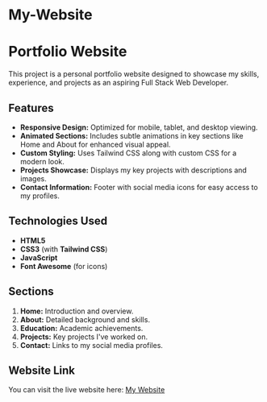 # My-Website
# Portfolio Website

This project is a personal portfolio website designed to showcase my skills, experience, and projects as an aspiring Full Stack Web Developer.

## Features

- **Responsive Design:** Optimized for mobile, tablet, and desktop viewing.
- **Animated Sections:** Includes subtle animations in key sections like Home and About for enhanced visual appeal.
- **Custom Styling:** Uses Tailwind CSS along with custom CSS for a modern look.
- **Projects Showcase:** Displays my key projects with descriptions and images.
- **Contact Information:** Footer with social media icons for easy access to my profiles.

## Technologies Used

- **HTML5**
- **CSS3** (with **Tailwind CSS**)
- **JavaScript**
- **Font Awesome** (for icons)

## Sections

1. **Home:** Introduction and overview.
2. **About:** Detailed background and skills.
3. **Education:** Academic achievements.
4. **Projects:** Key projects I've worked on.
5. **Contact:** Links to my social media profiles.

## Website Link

You can visit the live website here: [My Website](https://my-projectt.netlify.app)



